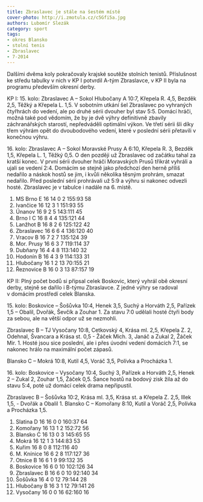 ```yaml
---
title: Zbraslavec je stále na šestém místě
cover-photo: http://i.zmotula.cz/c5Gfi5a.jpg
authors: Lubomír Slezák
category: sport
tags:
- okres Blansko
- stolní tenis
- Zbraslavec
- 7-2014
---
```


Dalšími dvěma koly pokračovaly krajské soutěže stolních tenistů. Příslušnost ke středu tabulky v nich v KP I potvrdil A-tým Zbraslavce, v KP II byla na programu především okresní derby.

KP I: 15. kolo: Zbraslavec A – Sokol Hlubočany A 10:7, Křepela R. 4,5, Bezděk 2,5, Těžký a Křepela L. 1,5. V sobotním utkání šel Zbraslavec po vyhraných čtyřhrách do vedení, ale po druhé sérii dvouher byl stav 5:5. Domácí hráči, možná také pod vědomím, že by je dvě výhry definitivně zbavily záchranářských starostí, nepředváděli optimální výkon. Ve třetí sérii šli díky třem výhrám opět do dvoubodového vedení, které v poslední sérii přetavili v konečnou výhru.

16\. kolo: Zbraslavec A – Sokol Moravské Prusy A 6:10, Křepela R. 3, Bezděk 1,5, Křepela L. 1, Těžký 0,5. O den později už Zbraslavec od začátku tahal za kratší konec. V první sérii dvouher hráči Moravských Prusů třikrát vyhráli a ujali se vedení 2:4. Domácím se stejně jako předchozí den herně příliš nedařilo a náskok hostů se jim, i kvůli několika těsným prohrám, smazat nedařilo. Před poslední sérií prohrávali už 5:9 a výhru si nakonec odvezli hosté. Zbraslavec je v tabulce i nadále na 6. místě.

1. MS Brno E 	16 14 0 2 	155:93 	58
2. Ivančice 	16 12 3 1 	151:93 	55
3. Únanov 	16 9 2 5 	143:111 	45
4. Brno I C 	16 8 4 4 	135:121 	44
5. Lanžhot B 	16 8 2 6 	125:122 	42
6. Zbraslavec 	16 6 6 4 	136:120 	40
7. Vracov B 	16 7 2 7 	135:124 	39
8. Mor. Prusy 	16 6 3 7 	119:114 	37
9. Dubňany 	16 4 4 8 	113:140 	32
10. Hodonín B 	16 4 3 9 	114:133 	31
11. Hlubočany 	16 1 2 13 	70:155 	21
12. Řeznovice B 	16 0 3 13 	87:157 	19

KP II: Plný počet bodů si připsal celek Boskovic, který vyhrál obě okresní derby, stejně se dařilo i B-týmu Zbraslavce. Z jedné výhry se radoval v domácím prostředí celek Blanska.

15\. kolo: Boskovice – Šošůvka 10:4, Henek 3,5, Suchý a Horváth 2,5, Pařízek 1,5 – Obalil, Dvořák, Ševčík a Zouhar 1. Za stavu 7:0 udělali hosté čtyři body za sebou, ale na větší odpor už se nezmohli.

Zbraslavec B – TJ Vysočany 10:8, Cetkovský 4, Krása ml. 2,5, Křepela Z. 2, Odehnal, Švancara a Krása st. 0,5 - Žáček Mich. 3, Janáč a Zukal 2, Žáček Mir. 1. Hosté jsou sice poslední, ale i přes úvodní vedení domácích 7:1, se nakonec hrálo na maximální počet zápasů.

Blansko C – Mokrá 10:8, Kutil 4,5, Voráč 3,5, Polívka a Procházka 1.

16\. kolo: Boskovice – Vysočany 10:4, Suchý 3, Pařízek a Horváth 2,5, Henek 2 – Zukal 2, Zouhar 1,5, Žáček 0,5. Šance hostů na bodový zisk žila až do stavu 5:4, poté už domácí celek drama nepřipustil.

Zbraslavec B – Šošůvka 10:2, Krása ml. 3,5, Krása st. a Křepela Z. 2,5, Illek 1,5, - Dvořák a Obalil 1. Blansko C – Komořany 8:10, Kutil a Voráč 2,5, Polívka a Procházka 1,5.

1. Slatina D 	16 16 0 0 	160:37 	64
2. Komořany 	16 13 1 2 	152:72 	56
3. Blansko C 	16 13 0 3 	145:65 	55
4. Mokrá 	16 12 1 3 	144:83 	53
5. Kuřim 	16 8 0 8 	112:116 	40
6. M. Knínice 	16 6 2 8 	117:127 	36
7. Otnice B 	16 6 1 9 	99:132 	35
8. Boskovice 	16 6 0 10 	102:126 	34
9. Zbraslavec B 	16 6 0 10 	92:140 	34
10. Šošůvka 	16 4 0 12 	79:144 	28
11. Hlubočany B 	16 3 1 12 	79:141 	26
12. Vysočany 	16 0 0 16 	62:160 	16

